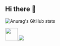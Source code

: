 ## Hi there 👋

<!--
**VRuanFab/VRuanFab** is a ✨ _special_ ✨ repository because its `README.md` (this file) appears on your GitHub profile.

Here are some ideas to get you started:

- 🔭 I’m currently working on ...
- 🌱 I’m currently learning ...
- 👯 I’m looking to collaborate on ...
- 🤔 I’m looking for help with ...
- 💬 Ask me about ...
- 📫 How to reach me: ...
- 😄 Pronouns: ...
- ⚡ Fun fact: ...
-->


![Anurag's GitHub stats](https://github-readme-stats.vercel.app/api?username=vruanfab&theme=material-palenight&show_icons=true)

<div>
<a href="https://github.com/VRuanFab?tab=repositories&q=&type=&language=javascript&sort=">
  <img loading="lazy" src="https://cdn.jsdelivr.net/gh/devicons/devicon@latest/icons/javascript/javascript-original.svg" width="40" height="40" />
<a/>

<a href="https://www.linkedin.com/in/ruan-fabricio-340739165/">
  <img src="https://cdn.jsdelivr.net/gh/devicons/devicon@latest/icons/linkedin/linkedin-original.svg" />
</a>
  
</div>
